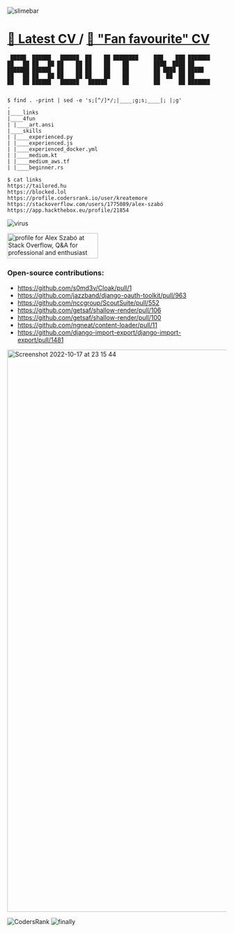 ![slimebar](https://user-images.githubusercontent.com/9606801/147938662-72d6705c-529e-4dad-ad9d-8d2336a463f0.gif)
# [🦆 Latest CV ](https://tailored.hu/alex_szabo_CV2021.pdf)  / [🥰 "Fan favourite" CV](https://tailored.hu/alex_szabo_cv_en_terminal.pdf)
```
 █████  ██████   ██████  ██    ██ ████████     ███    ███ ███████ 
██   ██ ██   ██ ██    ██ ██    ██    ██        ████  ████ ██      
███████ ██████  ██    ██ ██    ██    ██        ██ ████ ██ █████   
██   ██ ██   ██ ██    ██ ██    ██    ██        ██  ██  ██ ██      
██   ██ ██████   ██████   ██████     ██        ██      ██ ███████ 
                                                                  
 
$ find . -print | sed -e 's;[^/]*/;|____;g;s;____|; |;g'
.
|____links
|____4fun
| |____art.ansi
|____skills
| |____experienced.py
| |____experienced.js
| |____experienced_docker.yml
| |____medium.kt
| |____medium_aws.tf
| |____beginner.rs

$ cat links
https://tailored.hu
https://blocked.lol
https://profile.codersrank.io/user/kreatemore
https://stackoverflow.com/users/1775089/alex-szabó
https://app.hackthebox.eu/profile/21854
```
![virus](https://user-images.githubusercontent.com/9606801/147938028-be7754dd-b9dd-4fdc-9299-b1384742f394.gif)
 
 <a href="https://stackoverflow.com/users/1775089/alex-szab%c3%b3"><img src="https://stackoverflow.com/users/flair/1775089.png?theme=dark" width="208" height="58" alt="profile for Alex Szab&#243; at Stack Overflow, Q&amp;A for professional and enthusiast programmers" title="profile for Alex Szab&#243; at Stack Overflow, Q&amp;A for professional and enthusiast programmers"></a>
 
### Open-source contributions:

* https://github.com/s0md3v/Cloak/pull/1
* https://github.com/jazzband/django-oauth-toolkit/pull/963
* https://github.com/nccgroup/ScoutSuite/pull/552
* https://github.com/getsaf/shallow-render/pull/106
* https://github.com/getsaf/shallow-render/pull/100
* https://github.com/ngneat/content-loader/pull/11
* https://github.com/django-import-export/django-import-export/pull/1481

<a href="https://app.pluralsight.com/profile/szabo-alex" target="_blank" rel="noreferrer">
<img width="1288" alt="Screenshot 2022-10-17 at 23 15 44" src="https://user-images.githubusercontent.com/9606801/196285079-528183ff-d0ed-4487-82a7-bf112a38bf3c.png">
</a>


![CodersRank](https://user-images.githubusercontent.com/9606801/153393978-1ab814a5-3e79-4559-8a32-b018a4e39a23.png)
![finally](https://user-images.githubusercontent.com/9606801/147938668-d22b2ad3-c9d0-4922-866f-44ce9f5d417f.gif)
